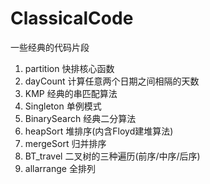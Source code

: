 # ClassicalCode
一些经典的代码片段

1. partition     快排核心函数
2. dayCount      计算任意两个日期之间相隔的天数
3. KMP           经典的串匹配算法
4. Singleton     单例模式
5. BinarySearch  经典二分算法
6. heapSort      堆排序(内含Floyd建堆算法)
7. mergeSort     归并排序
8. BT_travel     二叉树的三种遍历(前序/中序/后序)
9. allarrange    全排列